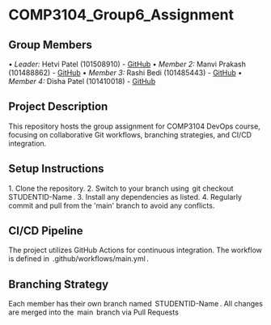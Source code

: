 # COMP3104_Group6_Assignment

## Group Members
•⁠  ⁠*Leader:* Hetvi Patel (101508910) - [GitHub](https://github.com/hetvi0305)
•⁠  ⁠*Member 2:* Manvi Prakash (101488862) - [GitHub](https://github.com/ManviPrakash)
•⁠  ⁠*Member 3:* Rashi Bedi (101485443) - [GitHub](https://github.com/rashibedi)
•⁠  ⁠*Member 4:* Disha Patel (101410018) - [GitHub](https://github.com/disha2117)

## Project Description
This repository hosts the group assignment for COMP3104 DevOps course, focusing on collaborative Git workflows, branching strategies, and CI/CD integration.

## Setup Instructions
1.⁠ ⁠Clone the repository.
2.⁠ ⁠Switch to your branch using ⁠ git checkout STUDENTID-Name ⁠.
3.⁠ ⁠Install any dependencies as listed.
4.⁠ ⁠Regularly commit and pull from the 'main' branch to avoid any conflicts.

## CI/CD Pipeline
The project utilizes GitHub Actions for continuous integration. The workflow is defined in ⁠ .github/workflows/main.yml ⁠.

## Branching Strategy
Each member has their own branch named ⁠ STUDENTID-Name ⁠. All changes are merged into the ⁠ main ⁠ branch via Pull Requests
